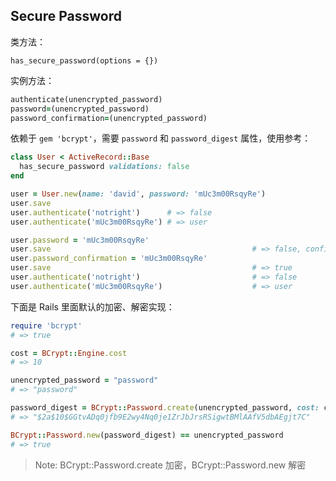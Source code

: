 ## Secure Password

类方法：

```
has_secure_password(options = {})
```

实例方法：

```ruby
authenticate(unencrypted_password)
password=(unencrypted_password)
password_confirmation=(unencrypted_password)
```

依赖于 `gem 'bcrypt'`，需要 `password` 和 `password_digest` 属性，使用参考：

```ruby
class User < ActiveRecord::Base
  has_secure_password validations: false
end

user = User.new(name: 'david', password: 'mUc3m00RsqyRe')
user.save
user.authenticate('notright')      # => false
user.authenticate('mUc3m00RsqyRe') # => user

user.password = 'mUc3m00RsqyRe'
user.save                                             # => false, confirmation doesn't match
user.password_confirmation = 'mUc3m00RsqyRe'
user.save                                             # => true
user.authenticate('notright')                         # => false
user.authenticate('mUc3m00RsqyRe')                    # => user
```

下面是 Rails 里面默认的加密、解密实现：

```ruby
require 'bcrypt'
# => true

cost = BCrypt::Engine.cost
# => 10

unencrypted_password = "password"
# => "password"

password_digest = BCrypt::Password.create(unencrypted_password, cost: cost)
# => "$2a$10$GGtvADq0jfb9E2wy4Nq0je1ZrJbJrsRSigwtBMlAAfV5dbAEgjt7C"

BCrypt::Password.new(password_digest) == unencrypted_password
# => true
```
> Note: BCrypt::Password.create 加密，BCrypt::Password.new 解密
